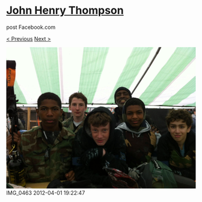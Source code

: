 # [John Henry Thompson](../README.md)
post Facebook.com

[< Previous](2012-04-01-1.md) [Next >](2012-04-01-3.md)

[![](../media/2012-04-01/Paintball-14th-B-day-IMG_0463.jpg)](../README.md)
IMG_0463
2012-04-01 19:22:47